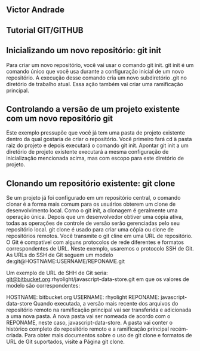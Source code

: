 ## Victor Andrade

## Tutorial GIT/GITHUB

## Inicializando um novo repositório: git init
Para criar um novo repositório, você vai usar o comando git init. git init é um comando único que você usa durante a configuração inicial de um novo repositório. A execução desse comando cria um novo subdiretório .git no diretório de trabalho atual. Essa ação também vai criar uma ramificação principal.

## Controlando a versão de um projeto existente com um novo repositório git
Este exemplo pressupõe que você já tem uma pasta de projeto existente dentro da qual gostaria de criar o repositório. Você primeiro fará cd à pasta raiz do projeto e depois executará o comando git init.
 Apontar git init a um diretório de projeto existente executará a mesma configuração de inicialização mencionada acima, mas com escopo para este diretório de projeto.
 
## Clonando um repositório existente: git clone
Se um projeto já foi configurado em um repositório central, o comando clonar é a forma mais comum para os usuários obterem um clone de desenvolvimento local. Como o git init, a clonagem é geralmente uma operação única. Depois que um desenvolvedor obtiver uma cópia ativa, todas as operações de controle de versão serão gerenciadas pelo seu repositório local.
git clone é usado para criar uma cópia ou clone de repositórios remotos. Você transmite o git cline em uma URL de repositório. O Git é compatível com alguns protocolos de rede diferentes e formatos correspondentes de URL. Neste exemplo, usaremos o protocolo SSH de Git. As URLs do SSH de Git seguem um modelo de:git@HOSTNAME:USERNAME/REPONAME.git

Um exemplo de URL de SHH de Git seria: git@bitbucket.org:rhyolight/javascript-data-store.git em que os valores de modelo são correspondentes:

HOSTNAME: bitbucket.org
USERNAME: rhyolight
REPONAME: javascript-data-store
Quando executada, a versão mais recente dos arquivos do repositório remoto na ramificação principal vai ser transferida e adicionada a uma nova pasta. A nova pasta vai ser nomeada de acordo com o REPONAME, neste caso, javascript-data-store. A pasta vai conter o histórico completo do repositório remoto e a ramificação principal recém-criada.
Para obter mais documentos sobre o uso de git clone e formatos de URL de Git suportados, visite a Página git clone.
